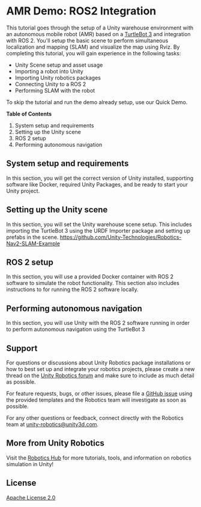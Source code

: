 # AMR Demo: ROS2 Integration

This tutorial goes through the setup of a Unity warehouse environment with an autonomous mobile robot (AMR) based on a [TurtleBot 3](https://emanual.robotis.com/docs/en/platform/turtlebot3/overview/) and integration with ROS 2. You'll setup the basic scene to perform simultaneous localization and mapping (SLAM) and visualize the map using Rviz. By completing this tutorial, you will gain experience in the following tasks:

 - Unity Scene setup and asset usage
 - Importing a robot into Unity
 - Importing Unity robotics packages
 - Connecting Unity to a ROS 2
 - Performing SLAM with the robot

To skip the tutorial and run the demo already setup, use our Quick Demo.

**Table of Contents**

 1. System setup and requirements
 2. Setting up the Unity scene
 3. ROS 2 setup
 4. Performing autonomous navigation

## System setup and requirements

In this section, you will get the correct version of Unity installed, supporting software like Docker, required Unity Packages, and be ready to start your Unity project.

## Setting up the Unity scene

In this section, you will set the Unity warehouse scene setup. This includes importing the TurtleBot 3 using the URDF Importer package and setting up prefabs in the scene.
https://github.com/Unity-Technologies/Robotics-Nav2-SLAM-Example
## ROS 2 setup

In this section, you will use a provided Docker container with ROS 2 software to simulate the robot functionality. This section also includes instructions to for running the ROS 2 software locally.

## Performing autonomous navigation

In this section, you will use Unity with the ROS 2 software running in order to perform autonomous navigation using the TurtleBot 3

## Support

For questions or discussions about Unity Robotics package installations or how to best set up and integrate your robotics projects, please create a new thread on the  [Unity Robotics forum](https://forum.unity.com/forums/robotics.623/)  and make sure to include as much detail as possible.

For feature requests, bugs, or other issues, please file a  [GitHub issue](https://github.com/Unity-Technologies/Robotics-Object-Pose-Estimation/issues)  using the provided templates and the Robotics team will investigate as soon as possible.

For any other questions or feedback, connect directly with the Robotics team at  [unity-robotics@unity3d.com](mailto:unity-robotics@unity3d.com).

## More from Unity Robotics

Visit the [Robotics Hub](https://github.com/Unity-Technologies/Unity-Robotics-Hub) for more tutorials, tools, and information on robotics simulation in Unity!

## License

[Apache License 2.0](https://github.com/Unity-Technologies/Robotics-Object-Pose-Estimation/blob/main/LICENSE)
